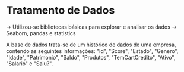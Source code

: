 # Tratamento de Dados 

-> Utilizou-se bibliotecas básicas para explorar e analisar os dados
-> Seaborn, pandas e statistics

A base de dados trata-se de um histórico de dados de uma empresa, contendo as seguintes informações: "Id", "Score", "Estado", "Genero", "Idade", "Patrimonio", "Saldo", "Produtos", "TemCartCredito", "Ativo", "Salario" e "Saiu?".
